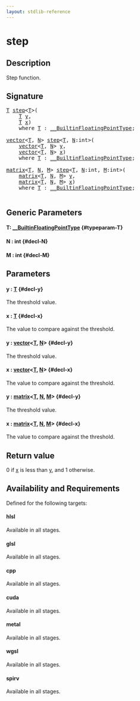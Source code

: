 ```yaml
---
layout: stdlib-reference
---
```


# step

## Description

Step function.



## Signature 

<pre>
<a href="/stdlib-reference/global-decls/step#typeparam-T" class="code_type">T</a> <a href="/stdlib-reference/global-decls/step">step</a>&lt;<a href="/stdlib-reference/global-decls/step#typeparam-T" class="code_type">T</a>&gt;(
    <a href="/stdlib-reference/global-decls/step#typeparam-T" class="code_type">T</a> <a href="/stdlib-reference/global-decls/step#decl-y" class="code_param">y</a>,
    <a href="/stdlib-reference/global-decls/step#typeparam-T" class="code_type">T</a> <a href="/stdlib-reference/global-decls/step#decl-x" class="code_param">x</a>)
    <span class='code_keyword'>where</span> <a href="/stdlib-reference/global-decls/step#typeparam-T" class="code_type">T</a> : <a href="/stdlib-reference/interfaces/0_builtinfloatingpointtype-029hm/index" class="code_type">__BuiltinFloatingPointType</a>;

<a href="/stdlib-reference/types/vector/index" class="code_type">vector</a>&lt;<a href="/stdlib-reference/global-decls/step#typeparam-T" class="code_type">T</a>, <a href="/stdlib-reference/global-decls/step#decl-N" class="code_var">N</a>&gt; <a href="/stdlib-reference/global-decls/step">step</a>&lt;<a href="/stdlib-reference/global-decls/step#typeparam-T" class="code_type">T</a>, <a href="/stdlib-reference/global-decls/step#decl-N" class="code_var">N</a>:<span class="code_keyword">int</span>&gt;(
    <a href="/stdlib-reference/types/vector/index" class="code_type">vector</a>&lt;<a href="/stdlib-reference/global-decls/step#typeparam-T" class="code_type">T</a>, <a href="/stdlib-reference/global-decls/step#decl-N" class="code_var">N</a>&gt; <a href="/stdlib-reference/global-decls/step#decl-y" class="code_param">y</a>,
    <a href="/stdlib-reference/types/vector/index" class="code_type">vector</a>&lt;<a href="/stdlib-reference/global-decls/step#typeparam-T" class="code_type">T</a>, <a href="/stdlib-reference/global-decls/step#decl-N" class="code_var">N</a>&gt; <a href="/stdlib-reference/global-decls/step#decl-x" class="code_param">x</a>)
    <span class='code_keyword'>where</span> <a href="/stdlib-reference/global-decls/step#typeparam-T" class="code_type">T</a> : <a href="/stdlib-reference/interfaces/0_builtinfloatingpointtype-029hm/index" class="code_type">__BuiltinFloatingPointType</a>;

<a href="/stdlib-reference/types/matrix/index" class="code_type">matrix</a>&lt;<a href="/stdlib-reference/global-decls/step#typeparam-T" class="code_type">T</a>, <a href="/stdlib-reference/global-decls/step#decl-N" class="code_var">N</a>, <a href="/stdlib-reference/global-decls/step#decl-M" class="code_var">M</a>&gt; <a href="/stdlib-reference/global-decls/step">step</a>&lt;<a href="/stdlib-reference/global-decls/step#typeparam-T" class="code_type">T</a>, <a href="/stdlib-reference/global-decls/step#decl-N" class="code_var">N</a>:<span class="code_keyword">int</span>, <a href="/stdlib-reference/global-decls/step#decl-M" class="code_var">M</a>:<span class="code_keyword">int</span>&gt;(
    <a href="/stdlib-reference/types/matrix/index" class="code_type">matrix</a>&lt;<a href="/stdlib-reference/global-decls/step#typeparam-T" class="code_type">T</a>, <a href="/stdlib-reference/global-decls/step#decl-N" class="code_var">N</a>, <a href="/stdlib-reference/global-decls/step#decl-M" class="code_var">M</a>&gt; <a href="/stdlib-reference/global-decls/step#decl-y" class="code_param">y</a>,
    <a href="/stdlib-reference/types/matrix/index" class="code_type">matrix</a>&lt;<a href="/stdlib-reference/global-decls/step#typeparam-T" class="code_type">T</a>, <a href="/stdlib-reference/global-decls/step#decl-N" class="code_var">N</a>, <a href="/stdlib-reference/global-decls/step#decl-M" class="code_var">M</a>&gt; <a href="/stdlib-reference/global-decls/step#decl-x" class="code_param">x</a>)
    <span class='code_keyword'>where</span> <a href="/stdlib-reference/global-decls/step#typeparam-T" class="code_type">T</a> : <a href="/stdlib-reference/interfaces/0_builtinfloatingpointtype-029hm/index" class="code_type">__BuiltinFloatingPointType</a>;

</pre>

## Generic Parameters

#### T: [\_\_BuiltinFloatingPointType](/stdlib-reference/interfaces/0_builtinfloatingpointtype-029hm/index) {#typeparam-T}
#### N  : int {#decl-N}
#### M  : int {#decl-M}

## Parameters

#### y  : [T](/stdlib-reference/global-decls/step#typeparam-T) {#decl-y}
The threshold value.

#### x  : [T](/stdlib-reference/global-decls/step#typeparam-T) {#decl-x}
The value to compare against the threshold.

#### y  : [vector](/stdlib-reference/types/vector/index)\<[T](/stdlib-reference/types/vector/index#typeparam-T), [N](/stdlib-reference/types/vector/index#decl-N)\> {#decl-y}
The threshold value.

#### x  : [vector](/stdlib-reference/types/vector/index)\<[T](/stdlib-reference/types/vector/index#typeparam-T), [N](/stdlib-reference/types/vector/index#decl-N)\> {#decl-x}
The value to compare against the threshold.

#### y  : [matrix](/stdlib-reference/types/matrix/index)\<[T](/stdlib-reference/types/matrix/t-0), [N](/stdlib-reference/types/matrix/index#decl-N), [M](/stdlib-reference/types/matrix/index#decl-M)\> {#decl-y}
The threshold value.

#### x  : [matrix](/stdlib-reference/types/matrix/index)\<[T](/stdlib-reference/types/matrix/t-0), [N](/stdlib-reference/types/matrix/index#decl-N), [M](/stdlib-reference/types/matrix/index#decl-M)\> {#decl-x}
The value to compare against the threshold.


## Return value
0 if <span class='code'><a href="/stdlib-reference/global-decls/step#decl-x" class="code_param">x</a></span> is less than <span class='code'><a href="/stdlib-reference/global-decls/step#decl-y" class="code_param">y</a></span>, and 1 otherwise.


## Availability and Requirements

Defined for the following targets:

#### hlsl
Available in all stages.

#### glsl
Available in all stages.

#### cpp
Available in all stages.

#### cuda
Available in all stages.

#### metal
Available in all stages.

#### wgsl
Available in all stages.

#### spirv
Available in all stages.




